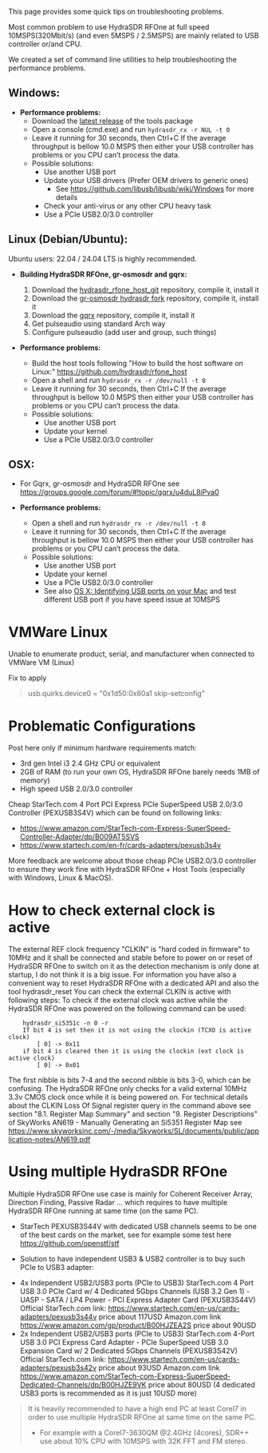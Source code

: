 This page provides some quick tips on troubleshooting problems.

Most common problem to use HydraSDR RFOne at full speed 10MSPS(320Mbit/s) (and even 5MSPS / 2.5MSPS) are mainly related to USB controller or/and CPU.

We created a set of command line utilities to help troubleshooting the performance problems.

## Windows:
- **Performance problems:**
  - Download the [latest release](https://github.com/hydrasdr/rfone_host/releases) of the tools package
  - Open a console (cmd.exe) and run `hydrasdr_rx -r NUL -t 0`
  - Leave it running for 30 seconds, then Ctrl+C
  If the average throughput is bellow 10.0 MSPS then either your USB controller has problems or you CPU can’t process the data.
  - Possible solutions:
    - Use another USB port
    - Update your USB drivers (Prefer OEM drivers to generic ones)
      - See https://github.com/libusb/libusb/wiki/Windows for more details
    - Check your anti-virus or any other CPU heavy task
    - Use a PCIe USB2.0/3.0 controller

## Linux (Debian/Ubuntu):
Ubuntu users: 22.04 / 24.04 LTS is highly recommended.
- **Building HydraSDR RFOne, gr-osmosdr and gqrx:**
    1. Download the [hydrasdr_rfone_host_git](https://github.com/hydrasdr/rfone_host) repository, compile it, install it
    1. Download the [gr-osmosdr hydrasdr fork](https://github.com/hydrasdr/gr-osmosdr) repository, compile it, install it
    1. Download the [gqrx](https://github.com/csete/gqrx.git) repository, compile it, install it
    1. Get pulseaudio using standard Arch way
    1. Configure pulseaudio (add user and group, such things)

- **Performance problems:**
  - Build the host tools following "How to build the host software on Linux:" https://github.com/hydrasdr/rfone_host
  - Open a shell and run `hydrasdr_rx -r /dev/null -t 0`
  - Leave it running for 30 seconds, then Ctrl+C
  If the average throughput is bellow 10.0 MSPS then either your USB controller has problems or you CPU can’t process the data.
  - Possible solutions:
    - Use another USB port
    - Update your kernel
    - Use a PCIe USB2.0/3.0 controller

## OSX:
- For Gqrx, gr-osmosdr and HydraSDR RFOne see https://groups.google.com/forum/#!topic/gqrx/u4duL8iPva0

- **Performance problems:**
  - Open a shell and run `hydrasdr_rx -r /dev/null -t 0`
  - Leave it running for 30 seconds, then Ctrl+C
  If the average throughput is bellow 10.0 MSPS then either your USB controller has problems or you CPU can’t process the data.
  - Possible solutions:
    - Use another USB port
    - Update your kernel
    - Use a PCIe USB2.0/3.0 controller
    - See also [OS X: Identifying USB ports on your Mac](http://support.apple.com/en-gb/HT202875)
and test different USB port if you have speed issue at 10MSPS

# VMWare Linux
Unable to enumerate product, serial, and manufacturer when connected to VMWare VM (Linux)

Fix to apply
> usb.quirks.device0 = "0x1d50:0x60a1 skip-setconfig"

# Problematic Configurations
Post here only if minimum hardware requirements match:
- 3rd gen Intel i3 2.4 GHz CPU or equivalent
- 2GB of RAM (to run your own OS, HydraSDR RFOne barely needs 1MB of memory)
- High speed USB 2.0/3.0 controller

Cheap StarTech.com 4 Port PCI Express PCIe SuperSpeed USB 2.0/3.0 Controller (PEXUSB3S4V) which can be found on following links:
- https://www.amazon.com/StarTech-com-Express-SuperSpeed-Controller-Adapter/dp/B009AT5SVS
- https://www.startech.com/en-fr/cards-adapters/pexusb3s4v

More feedback are welcome about those cheap PCIe USB2.0/3.0 controller to ensure they work fine with HydraSDR RFOne + Host Tools (especially with Windows, Linux & MacOS).

# How to check external clock is active

The external REF clock frequency "CLKIN" is "hard coded in firmware" to 10MHz and it shall be connected and stable before to power on or reset of HydraSDR RFOne to switch on it as the detection mechanism is only done at startup, I do not think it is a big issue.
For information you have also a convenient way to reset HydraSDR RFOne with a dedicated API and also the tool hydrasdr_reset
You can check the external CLKIN is active with following steps:
To check if the external clock was active while the HydraSDR RFOne was powered on the following command can be used:

        hydrasdr_si5351c -n 0 -r
        If bit 4 is set then it is not using the clockin (TCXO is active clock)
            [ 0] -> 0x11
        if bit 4 is cleared then it is using the clockin (ext clock is active clock)
            [ 0] -> 0x01

The first nibble is bits 7-4 and the second nibble is bits 3-0, which can be confusing.
The  HydraSDR RFOne only checks for a valid external 10MHz 3.3v CMOS clock once while it is being powered on.
For technical details about the CLKIN Loss Of Signal register query in the command above see 
section "8.1. Register Map Summary" and section "9. Register Descriptions" of SkyWorks AN619 - Manually Generating an Si5351 Register Map see https://www.skyworksinc.com/-/media/Skyworks/SL/documents/public/application-notes/AN619.pdf

# Using multiple HydraSDR RFOne
Multiple HydraSDR RFOne use case is mainly for Coherent Receiver Array, Direction Finding, Passive Radar ... which requires to have multiple HydraSDR RFOne running at same time (on the same PC).

* StarTech PEXUSB3S44V with dedicated USB channels seems to be one of the best cards on the market, see for example some test here https://github.com/openstf/stf

* Solution to have independent USB3 & USB2 controller is to buy such PCIe to USB3 adapter:
- 4x Independent USB2/USB3 ports (PCIe to USB3)
  StarTech.com 4 Port USB 3.0 PCIe Card w/ 4 Dedicated 5Gbps Channels (USB 3.2 Gen 1) - UASP - SATA / LP4 Power - PCI Express Adapter Card (PEXUSB3S44V)
  Official StarTech.com link: https://www.startech.com/en-us/cards-adapters/pexusb3s44v price about 117USD
  Amazon.com link https://www.amazon.com/gp/product/B00HJZEA2S price about 90USD
- 2x Independent USB2/USB3 ports (PCIe to USB3)
  StarTech.com 4-Port USB 3.0 PCI Express Card Adapter - PCIe SuperSpeed USB 3.0 Expansion Card w/ 2 Dedicated 5Gbps Channels (PEXUSB3S42V) 
  Official StarTech.com link: https://www.startech.com/en-us/cards-adapters/pexusb3s42v price about 93USD
  Amazon.com link https://www.amazon.com/StarTech-com-Express-SuperSpeed-Dedicated-Channels/dp/B00HJZE9VK price about 80USD (4 dedicated USB3 ports is recommended as it is just 10USD more)

> It is heavily recommended to have a high end PC at least CoreI7 in order to use multiple HydraSDR RFOne at same time on the same PC.
> * For example with a CoreI7-3630QM @2.4GHz (4cores), SDR++ use about 10% CPU with 10MSPS with 32K FFT and FM stereo.

